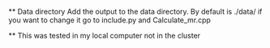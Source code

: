 ** Data directory
Add the output to the data directory. By default is ./data/
if you want to change it go to include.py and Calculate_mr.cpp

** This was tested in my local computer not in the cluster
